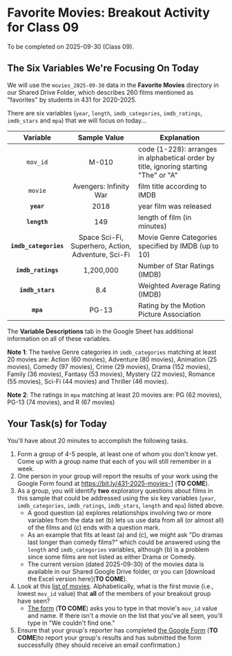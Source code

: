 # Favorite Movies: Breakout Activity for Class 09

To be completed on 2025-09-30 (Class 09).

## The Six Variables We're Focusing On Today

We will use the `movies_2025-09-30` data in the **Favorite Movies** directory in our Shared Drive Folder, which describes 260 films mentioned as "favorites" by students in 431 for 2020-2025. 

There are six variables (`year`, `length`, `imdb_categories`, `imdb_ratings`, `imdb_stars` and `mpa`) that we will focus on today...

Variable | Sample Value | Explanation
:--------: | :------------: | ------------------------------------------------------------------------
`mov_id` | M-010 | code (1-228): arranges in alphabetical order by title, ignoring starting "The" or "A"
`movie` | Avengers: Infinity War | film title according to IMDB
**`year`** | 2018 | year film was released
**`length`** | 149 | length of film (in minutes)
**`imdb_categories`** | Space Sci-Fi, Superhero, Action, Adventure, Sci-Fi | Movie Genre Categories specified by IMDB (up to 10)
**`imdb_ratings`** | 1,200,000 | Number of Star Ratings (IMDB)
**`imdb_stars`** | 8.4 | Weighted Average Rating (IMDB)
**`mpa`** | PG-13 | Rating by the Motion Picture Association

The **Variable Descriptions** tab in the Google Sheet has additional information on all of these variables.

**Note 1**: The twelve Genre categories in `imdb_categories` matching at least 20 movies are: Action (60 movies), Adventure (80 movies), Animation (25 movies), Comedy (97 movies), Crime (29 movies), Drama (152 movies), Family (36 movies), Fantasy (53 movies), Mystery (22 movies), Romance (55 movies), Sci-Fi (44 movies) and Thriller (46 movies).

**Note 2**: The ratings in `mpa` matching at least 20 movies are: PG (62 movies), PG-13 (74 movies), and R (67 movies)

## Your Task(s) for Today

You'll have about 20 minutes to accomplish the following tasks.

1. Form a group of 4-5 people, at least one of whom you don't know yet. Come up with a group name that each of you will still remember in a week.
2. One person in your group will report the results of your work using the Google Form found at <https://bit.ly/431-2025-movies-1> (**TO COME**). 
3. As a group, you will identify **two** exploratory questions about films in this sample that could be addressed using the six key variables (`year`, `imdb_categories`, `imdb_ratings`, `imdb_stars`, `length` and `mpa`) listed above.
    - A good question (a) explores relationships involving two or more variables from the data set (b) lets us use data from all (or almost all) of the films and (c) ends with a question mark.
    - As an example that fits at least (a) and (c), we might ask "Do dramas last longer than comedy films?" which could be answered using the `length` and `imdb_categories` variables, although (b) is a problem since some films are not listed as either Drama or Comedy.
    - The current version (dated 2025-09-30) of the movies data is available in our Shared Google Drive folder, or you can [download the Excel version here](**TO COME**).
4. Look at this [list of movies](movies_260.md). Alphabetically, what is the first movie (i.e., lowest `mov_id` value) that **all** of the members of your breakout group have seen? 
    - [The form](https://bit.ly/431-2025-movies-1) (**TO COME**) asks you to type in that movie's `mov_id` value and name. If there isn't a movie on the list that you've all seen, you'll type in "We couldn't find one."
5. Ensure that your group's reporter has completed [the Google Form](https://bit.ly/431-2025-movies-1) (**TO COME**)to report your group's results and has submitted the form successfully (they should receive an email confirmation.)
